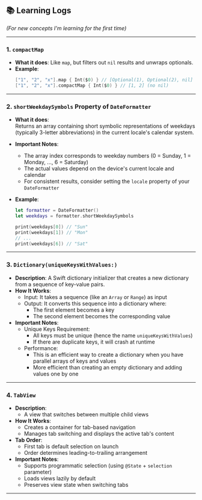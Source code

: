 ## 📚 Learning Logs
*(For new concepts I'm learning for the first time)*

---

### 1. `compactMap`
- **What it does**:
  Like `map`, but filters out `nil` results and unwraps optionals.
- **Example**:
  ```swift
  ["1", "2", "x"].map { Int($0) } // [Optional(1), Optional(2), nil]
  ["1", "2", "x"].compactMap { Int($0) } // [1, 2] (no nil)
  ```

---

### 2. `shortWeekdaySymbols` Property of `DateFormatter`
- **What it does**:  
  Returns an array containing short symbolic representations of weekdays (typically 3-letter abbreviations) in the current locale's calendar system.

- **Important Notes**:
  - The array index corresponds to weekday numbers (0 = Sunday, 1 = Monday, ..., 6 = Saturday)
  - The actual values depend on the device's current locale and calendar
  - For consistent results, consider setting the `locale` property of your `DateFormatter`

- **Example**:
  ```swift
  let formatter = DateFormatter()
  let weekdays = formatter.shortWeekdaySymbols
  
  print(weekdays[0]) // "Sun"
  print(weekdays[1]) // "Mon"
  // ...
  print(weekdays[6]) // "Sat"

---

### 3. `Dictionary(uniqueKeysWithValues:)`
- **Description**:
  A Swift dictionary initializer that creates a new dictionary from a sequence of key-value pairs.
- **How It Works**:
	- Input: It takes a sequence (like an `Array` or `Range`) as input
	- Output: It converts this sequence into a dictionary where:
		- The first element becomes a key
		- The second element becomes the corresponding value
- **Important Notes**:
	- Unique Keys Requirement:
		- All keys must be unique (hence the name `uniqueKeysWithValues`)
		- If there are duplicate keys, it will crash at runtime
	- Performance:
		- This is an efficient way to create a dictionary when you have parallel arrays of keys and values
		- More efficient than creating an empty dictionary and adding values one by one

---

### 4. `TabView`
- **Description**:
  - A view that switches between multiple child views
- **How It Works**:
  - Creates a container for tab-based navigation
  - Manages tab switching and displays the active tab's content
- **Tab Order**:
  - First tab is default selection on launch
  - Order determines leading-to-trailing arrangement
- **Important Notes**:
  - Supports programmatic selection (using `@State` + `selection` parameter)
  - Loads views lazily by default
  - Preserves view state when switching tabs

---

